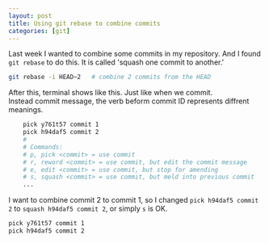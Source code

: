 ```yaml
---
layout: post
title: Using git rebase to combine commits
categories: [git]
---
```

Last week I wanted to combine some commits in my repository. And I found `git rebase` to do this. It is called 'squash one commit to another.'
```bash
git rebase -i HEAD~2   # combine 2 commits from the HEAD
```
After this, terminal shows like this. Just like when we commit.  
Instead commit message, the verb beform commit ID represents diffrent meanings.
```bash
    pick y761t57 commit 1
    pick h94daf5 commit 2                                                                                                                               
    #
    # Commands:
    # p, pick <commit> = use commit
    # r, reword <commit> = use commit, but edit the commit message
    # e, edit <commit> = use commit, but stop for amending
    # s, squash <commit> = use commit, but meld into previous commit
    ...
```
I want to combine commit 2 to commit 1, so I changed `pick h94daf5 commit 2` to `squash h94daf5 commit 2`, or simply `s` is OK.
```bash
pick y761t57 commit 1
pick h94daf5 commit 2
```
